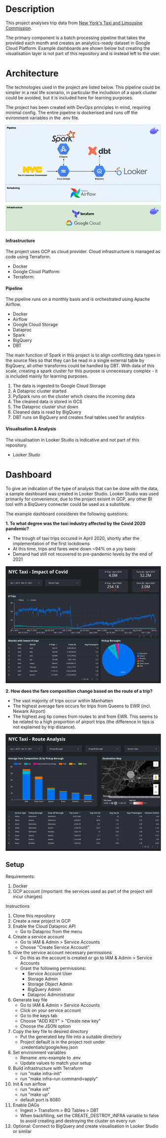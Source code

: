 # Description

This project analyses trip data from [New York's Taxi and Limousine Commission](https://www.nyc.gov/site/tlc/about/tlc-trip-record-data.page). 

The primary component is a batch processing pipeline that takes the provided each month and creates an analytics-ready dataset in Google Cloud Platform. Example dashboards are shown below but creating the visualisation layer is not part of this repository and is instead left to the user.

# Architecture

The technologies used in the project are listed below. This pipeline could be simpler in a real life scenario, in particular the includsion of a spark cluster could be avoided, but it is included here for learning purposes.

The project has been created with DevOps principles in mind, requiring minimal config. The entire pipeline is dockerised and runs off the evironment variables in the .env file.

<p align="center">
  <img src="https://github.com/cjbraley/nyc_taxi_pipeline/raw/master/demo/architecture.png?raw=true" />
</p>


#### Infrastructure

The project uses GCP as cloud provider. Cloud infrastructure is managed as code using Terraform.

-   Docker
-   Google Cloud Platform:
-   Terraform:

#### Pipeline

The pipeline runs on a monthly basis and is orchestrated using Apache Airflow.

-   Docker
-   Airflow
-   Google Cloud Storage
-   Dataproc
-   Spark
-   BigQuery
-   DBT

The main function of Spark in this project is to align conflicting data types in the source files so that they can be read in a single external table by BigQuery, all other transforms could be handled by DBT. With data of this scale, creating a spark cluster for this purpose is unnecessary complex - it is included mainly for learning purposes.

1. The data is ingested to Google Cloud Storage
2. A Dataproc cluster started
3. PySpark runs on the cluster which cleans the incoming data
4. The cleaned data is stored in GCS
5. The Dataproc cluster shut down
6. Cleaned data is read by BigQuery
7. DBT runs on BigQuery and creates final tables used for analytics

#### Visualisation & Analysis

The visualisation in Looker Studio is indicative and not part of this repository.

-   Looker Studo

# Dashboard

To give an indication of the type of analysis that can be done with the data, a sample dashboard was created in Looker Studio. Looker Studio was used primarily for convenience, due to the project exisint in GCP, any other BI tool with a BiqQuery connecter could be used as a substitute.

The example dashboard consideres the following questions:

**1. To what degree was the taxi industry affected by the Covid 2020 pandemic?**

-   The trough of taxi trips occured in April 2020, shortly after the implementation of the first lockdowns
-   At this time, trips and fares were down ~94% on a yoy basis
-   Demand had still not recovered to pre-pandemic levels by the end of 2021

<p align="center">
  <img src="https://github.com/cjbraley/nyc_taxi_pipeline/raw/master/demo/dashboard1.png?raw=true" />
</p>

**2. How does the fare composition change based on the route of a trip?**

-   The vast majority of trips occur within Manhatten
-   The highest average fare occurs for trips from Queens to EWR (incl. Newark Airport)
-   The highest avg tip comes from routes to and from EWR. This seems to be related to a high proportion of airport trips (the difference in tips is not explained by trip distance).

<p align="center">
  <img src="https://github.com/cjbraley/nyc_taxi_pipeline/raw/master/demo/dashboard2.png?raw=true" />
</p>

## Setup

Requirements:

1. Docker
2. GCP account (important: the services used as part of the project will incur charges)

Instructions

1. Clone this repository
2. Create a new project in GCP
3. Enable the Cloud Dataproc API
   * Go to Dataproc from the menu
4. Create a service account
   * Go to IAM & Admin > Service Accounts
   * Choose "Create Service Account"
5. Give the service account necessary permissions
   * Do this as the account is created or go to IAM & Admin > Service Accounts
   * Grant the following permissions:
      * Service Account User
      * Storage Admin
      * Storage Object Admin
      * BigQuery Admin
      * Dataproc Administrator
6. Generate key file
   * Go to IAM & Admin > Service Accounts
   * Click on your service account
   * Go to the keys tab
   * Choose "ADD KEY" > "Create new key"
   * Choose the JSON option
7. Copy the key file to desired directory
   * Put the generated key file into a suitable directory
   * Project default is in the project root under .credentials/google/key.json
8. Set environment variables
   * Rename .env-example to .env
   * Update values to match your setup
9. Build infrastructure with Terraform
   * run "make infra-init"
   * run "make infra-run command=apply"
1. Init & run airflow
   * run "make init"
   * run "make up"
   * default port is 8080
1. Enable DAGs
   * Ingest > Transform > BQ Tables > DBT
   * When backfilling, set the CREATE_DESTROY_INFRA variable to false to avoid creating and destroying the cluster on every run
1. Optional: Connect to BigQuery and create visualisation in Looker Studio or similar